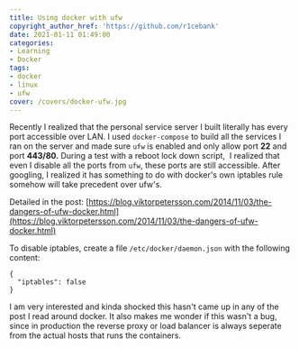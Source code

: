 ```yaml
---
title: Using docker with ufw
copyright_author_href: 'https://github.com/r1cebank'
date: 2021-01-11 01:49:00
categories:
- Learning
- Docker
tags:
- docker
- linux
- ufw
cover: /covers/docker-ufw.jpg
---
```

Recently I realized that the personal service server I built literally has every port accessible over LAN. I used `docker-compose` to build all the services I ran on the server and made sure `ufw` is enabled and only allow port **22** and port **443/80.** During a test with a reboot lock down script,  I realized that even I disable all the ports from `ufw`, these ports are still accessible. After googling, I realized it has something to do with docker's own iptables rule somehow will take precedent over ufw's. 

Detailed in the post: [https://blog.viktorpetersson.com/2014/11/03/the-dangers-of-ufw-docker.html](https://blog.viktorpetersson.com/2014/11/03/the-dangers-of-ufw-docker.html)

To disable iptables, create a file `/etc/docker/daemon.json` with the following content:

    {
      "iptables": false
    }
    

I am very interested and kinda shocked this hasn't came up in any of the post I read around docker. It also makes me wonder if this wasn't a bug, since in production the reverse proxy or load balancer is always seperate from the actual hosts that runs the containers.
